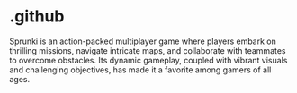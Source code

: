 # .github
Sprunki is an action-packed multiplayer game where players embark on thrilling missions, navigate intricate maps, and collaborate with teammates to overcome obstacles. Its dynamic gameplay, coupled with vibrant visuals and challenging objectives, has made it a favorite among gamers of all ages. 
